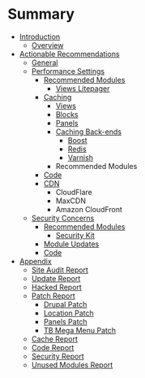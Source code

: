 # Summary

* [Introduction](README.md)
   * [Overview](overview.md)
* [Actionable Recommendations](actionable_recommendations.md)
   * [General](general.md)
   * [Performance Settings](performance_settings.md)
       * [Recommended Modules](recommended_modules_performance.md)
           * [Views Litepager](views_litepager.md)
       * [Caching](caching.md)
           * [Views](views_caching.md)
           * [Blocks](blocks_caching.md)
           * [Panels](panels_caching.md)
           * [Caching Back-ends](caching_backends.md)
               * [Boost](boost.md)
               * [Redis](redis.md)
               * [Varnish](varnish.md)
           * Recommended Modules
       * [Code](code.md)
       * [CDN](cdn.md)
           * CloudFlare
           * MaxCDN
           * Amazon CloudFront
   * [Security Concerns](security_concerns.md)
       * [Recommended Modules](recommended_modules.md)
           * [Security Kit](security_kit.md)
       * [Module Updates](module_updates.md)
       * [Code](code_security.md)
* [Appendix](appendix.md)
   * [Site Audit Report](site_audit.md)
   * [Update Report](update_report.md)
   * [Hacked Report](hacked_report.md)
   * [Patch Report](patches_report.md)
       * [Drupal Patch](drupal_patch.md)
       * [Location Patch](location_patch.md)
       * [Panels Patch](panels_patch.md)
       * [TB Mega Menu Patch](tb_mega_menu_patch.md)
   * [Cache Report](cache_report.md)
   * [Code Report](coder_review.md)
   * [Security Report](security_review.md)
   * [Unused Modules Report](unused_modules_report.md)

